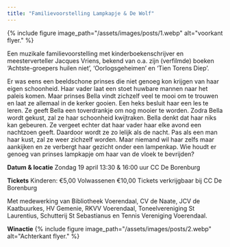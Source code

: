 ```yaml
---
title: "Familievoorstelling Lampkapje & De Wolf"
---
```

{% include figure image_path="/assets/images/posts/1.webp" alt="voorkant flyer." %}

Een muzikale familievoorstelling met kinderboekenschrijver en meesterverteller Jacques Vriens, bekend van o.a. zijn (verfilmde) boeken ‘Achtste-groepers huilen niet’, ‘Oorlogsgeheimen’ en ‘Tien Torens Diep’.

Er was eens een beeldschone prinses die niet genoeg kon krijgen van haar eigen schoonheid. Haar vader laat een stoet huwbare mannen naar het paleis komen. Maar prinses Bella vindt zichzelf veel te mooi om te trouwen en laat ze allemaal in de kerker gooien. Een heks besluit haar een les te leren. Ze geeft Bella een toverdrankje om nog mooier te worden. Zodra Bella wordt gekust, zal ze haar schoonheid kwijtraken. Bella denkt dat haar niks kan gebeuren. Ze vergeet echter dat haar vader haar elke avond een nachtzoen geeft. Daardoor wordt ze zo lelijk als de nacht. Pas als een man haar kust, zal ze weer zichzelf worden. Maar niemand wil haar zelfs maar aankijken en ze verbergt haar gezicht onder een lampenkap. Wie houdt er genoeg van prinses lampkapje om haar van de vloek te bevrijden?

**Datum & locatie**
Zondag 19 april
13:30 & 16:00 uur
CC De Borenburg

**Tickets**
Kinderen: €5,00
Volwassenen €10,00
Tickets verkrijgbaar bij CC De Borenburg

Met medewerking van Bibliotheek Voerendaal, CV de Naate, JCV de Kaatbuurkes, HV Gemenie, RKVV Voerendaal, Toneelvereniging St Laurentius, Schutterij St Sebastianus en Tennis Vereniging Voerendaal.

**Winactie**
{% include figure image_path="/assets/images/posts/2.webp" alt="Achterkant flyer." %}